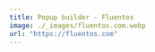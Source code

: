 ```yaml
---
title: Popup builder - Fluentos
image: ./_images/fluentos.com.webp
url: "https://fluentos.com"
---
```

